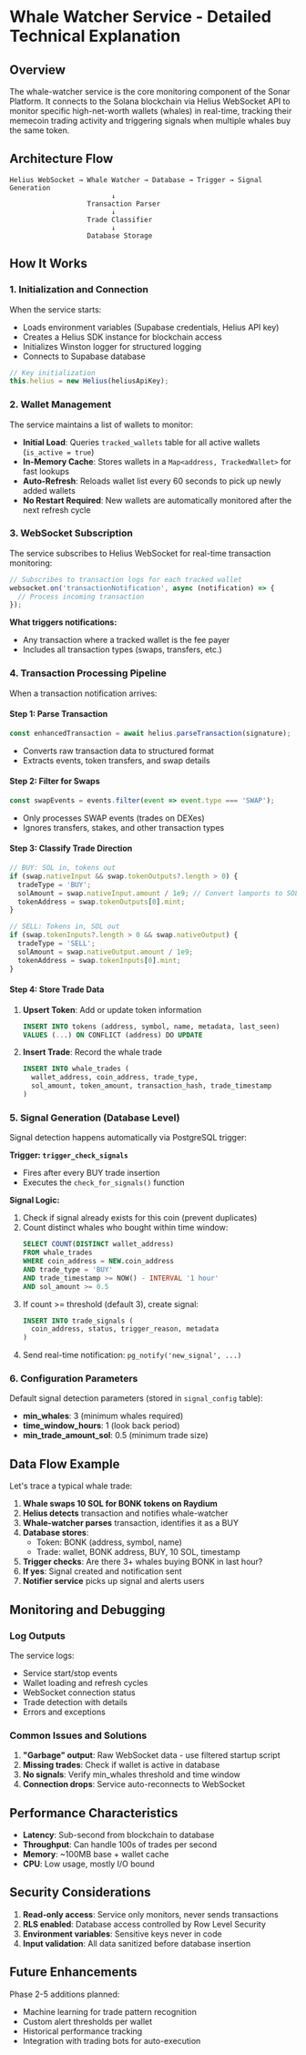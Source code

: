 # Whale Watcher Service - Detailed Technical Explanation

## Overview

The whale-watcher service is the core monitoring component of the Sonar Platform. It connects to the Solana blockchain via Helius WebSocket API to monitor specific high-net-worth wallets (whales) in real-time, tracking their memecoin trading activity and triggering signals when multiple whales buy the same token.

## Architecture Flow

```
Helius WebSocket → Whale Watcher → Database → Trigger → Signal Generation
                         ↓
                   Transaction Parser
                         ↓
                   Trade Classifier
                         ↓
                   Database Storage
```

## How It Works

### 1. Initialization and Connection

When the service starts:
- Loads environment variables (Supabase credentials, Helius API key)
- Creates a Helius SDK instance for blockchain access
- Initializes Winston logger for structured logging
- Connects to Supabase database

```javascript
// Key initialization
this.helius = new Helius(heliusApiKey);
```

### 2. Wallet Management

The service maintains a list of wallets to monitor:

- **Initial Load**: Queries `tracked_wallets` table for all active wallets (`is_active = true`)
- **In-Memory Cache**: Stores wallets in a `Map<address, TrackedWallet>` for fast lookups
- **Auto-Refresh**: Reloads wallet list every 60 seconds to pick up newly added wallets
- **No Restart Required**: New wallets are automatically monitored after the next refresh cycle

### 3. WebSocket Subscription

The service subscribes to Helius WebSocket for real-time transaction monitoring:

```javascript
// Subscribes to transaction logs for each tracked wallet
websocket.on('transactionNotification', async (notification) => {
  // Process incoming transaction
});
```

**What triggers notifications:**
- Any transaction where a tracked wallet is the fee payer
- Includes all transaction types (swaps, transfers, etc.)

### 4. Transaction Processing Pipeline

When a transaction notification arrives:

#### Step 1: Parse Transaction
```javascript
const enhancedTransaction = await helius.parseTransaction(signature);
```
- Converts raw transaction data to structured format
- Extracts events, token transfers, and swap details

#### Step 2: Filter for Swaps
```javascript
const swapEvents = events.filter(event => event.type === 'SWAP');
```
- Only processes SWAP events (trades on DEXes)
- Ignores transfers, stakes, and other transaction types

#### Step 3: Classify Trade Direction
```javascript
// BUY: SOL in, tokens out
if (swap.nativeInput && swap.tokenOutputs?.length > 0) {
  tradeType = 'BUY';
  solAmount = swap.nativeInput.amount / 1e9; // Convert lamports to SOL
  tokenAddress = swap.tokenOutputs[0].mint;
}

// SELL: Tokens in, SOL out
if (swap.tokenInputs?.length > 0 && swap.nativeOutput) {
  tradeType = 'SELL';
  solAmount = swap.nativeOutput.amount / 1e9;
  tokenAddress = swap.tokenInputs[0].mint;
}
```

#### Step 4: Store Trade Data
1. **Upsert Token**: Add or update token information
   ```sql
   INSERT INTO tokens (address, symbol, name, metadata, last_seen) 
   VALUES (...) ON CONFLICT (address) DO UPDATE
   ```

2. **Insert Trade**: Record the whale trade
   ```sql
   INSERT INTO whale_trades (
     wallet_address, coin_address, trade_type, 
     sol_amount, token_amount, transaction_hash, trade_timestamp
   )
   ```

### 5. Signal Generation (Database Level)

Signal detection happens automatically via PostgreSQL trigger:

**Trigger: `trigger_check_signals`**
- Fires after every BUY trade insertion
- Executes the `check_for_signals()` function

**Signal Logic:**
1. Check if signal already exists for this coin (prevent duplicates)
2. Count distinct whales who bought within time window:
   ```sql
   SELECT COUNT(DISTINCT wallet_address) 
   FROM whale_trades
   WHERE coin_address = NEW.coin_address
   AND trade_type = 'BUY'
   AND trade_timestamp >= NOW() - INTERVAL '1 hour'
   AND sol_amount >= 0.5
   ```
3. If count >= threshold (default 3), create signal:
   ```sql
   INSERT INTO trade_signals (
     coin_address, status, trigger_reason, metadata
   )
   ```
4. Send real-time notification: `pg_notify('new_signal', ...)`

### 6. Configuration Parameters

Default signal detection parameters (stored in `signal_config` table):
- **min_whales**: 3 (minimum whales required)
- **time_window_hours**: 1 (look back period)
- **min_trade_amount_sol**: 0.5 (minimum trade size)

## Data Flow Example

Let's trace a typical whale trade:

1. **Whale swaps 10 SOL for BONK tokens on Raydium**
2. **Helius detects** transaction and notifies whale-watcher
3. **Whale-watcher parses** transaction, identifies it as a BUY
4. **Database stores**:
   - Token: BONK (address, symbol, name)
   - Trade: wallet, BONK address, BUY, 10 SOL, timestamp
5. **Trigger checks**: Are there 3+ whales buying BONK in last hour?
6. **If yes**: Signal created and notification sent
7. **Notifier service** picks up signal and alerts users

## Monitoring and Debugging

### Log Outputs
The service logs:
- Service start/stop events
- Wallet loading and refresh cycles
- WebSocket connection status
- Trade detection with details
- Errors and exceptions

### Common Issues and Solutions

1. **"Garbage" output**: Raw WebSocket data - use filtered startup script
2. **Missing trades**: Check if wallet is active in database
3. **No signals**: Verify min_whales threshold and time window
4. **Connection drops**: Service auto-reconnects to WebSocket

## Performance Characteristics

- **Latency**: Sub-second from blockchain to database
- **Throughput**: Can handle 100s of trades per second
- **Memory**: ~100MB base + wallet cache
- **CPU**: Low usage, mostly I/O bound

## Security Considerations

1. **Read-only access**: Service only monitors, never sends transactions
2. **RLS enabled**: Database access controlled by Row Level Security
3. **Environment variables**: Sensitive keys never in code
4. **Input validation**: All data sanitized before database insertion

## Future Enhancements

Phase 2-5 additions planned:
- Machine learning for trade pattern recognition
- Custom alert thresholds per wallet
- Historical performance tracking
- Integration with trading bots for auto-execution
